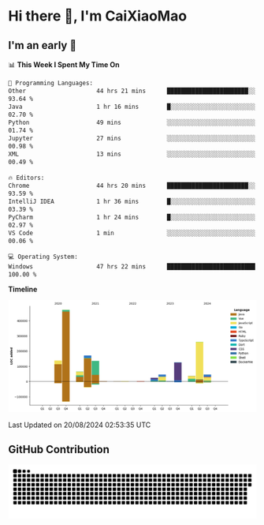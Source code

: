 # Hi there 👋, I'm CaiXiaoMao

## I'm an early 🐤
<!--START_SECTION:waka-->
📊 **This Week I Spent My Time On** 

```text
💬 Programming Languages: 
Other                    44 hrs 21 mins      ███████████████████████░░   93.64 % 
Java                     1 hr 16 mins        █░░░░░░░░░░░░░░░░░░░░░░░░   02.70 % 
Python                   49 mins             ░░░░░░░░░░░░░░░░░░░░░░░░░   01.74 % 
Jupyter                  27 mins             ░░░░░░░░░░░░░░░░░░░░░░░░░   00.98 % 
XML                      13 mins             ░░░░░░░░░░░░░░░░░░░░░░░░░   00.49 % 

🔥 Editors: 
Chrome                   44 hrs 20 mins      ███████████████████████░░   93.59 % 
IntelliJ IDEA            1 hr 36 mins        █░░░░░░░░░░░░░░░░░░░░░░░░   03.39 % 
PyCharm                  1 hr 24 mins        █░░░░░░░░░░░░░░░░░░░░░░░░   02.97 % 
VS Code                  1 min               ░░░░░░░░░░░░░░░░░░░░░░░░░   00.06 % 

💻 Operating System: 
Windows                  47 hrs 22 mins      █████████████████████████   100.00 % 
```

**Timeline**

![Lines of Code chart](https://raw.githubusercontent.com/caixiaomao/caixiaomao/main/assets/bar_graph.png)


 Last Updated on 20/08/2024 02:53:35 UTC
<!--END_SECTION:waka-->

## GitHub Contribution
<picture>
  <source media="(prefers-color-scheme: dark)" srcset="/dist/snake/github-contribution-grid-snake-dark.svg" />
  <source media="(prefers-color-scheme: light)" srcset="/dist/snake/github-contribution-grid-snake.svg" />
  <img alt="github contribution grid snake animation" src="/dist/snake/github-contribution-grid-snake.svg" />
</picture>
